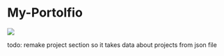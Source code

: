 # My-Portolfio

![](./screenshot.jpg)

todo:
remake project section so it takes data about projects from json file